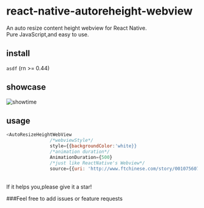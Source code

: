 # react-native-autoreheight-webview

An auto resize content height webview for React Native.  <br>
Pure JavaScript,and easy to use.  <br>


## install
`asdf` (rn >= 0.44)

## showcase
![showtime](http://ww3.sinaimg.cn/large/0060lm7Tly1fmtyjygctag30750dwtku.gif)

## usage

```javascript
<AutoResizeHeightWebView
                /*webviewStyle*/
                style={{backgroundColor:'white}}   
                /*animation duration*/
                AnimationDuration={500} 
                /*just like ReactNative's Webview*/
                source={{uri: 'http://www.ftchinese.com/story/001075607'}}/> 
```

<br>
If it helps you,please give it a star!

###Feel free to add issues or feature requests
